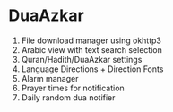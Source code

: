 # DuaAzkar
1. File download manager using okhttp3
2. Arabic view with text search selection
3. Quran/Hadith/DuaAzkar settings
4. Language Directions + Direction Fonts
5. Alarm manager
6. Prayer times for notification
7. Daily random dua notifier